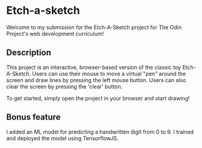 # Etch-a-sketch

Welcome to my submission for the Etch-A-Sketch project for The Odin Project's web development curriculum!

## Description

This project is an interactive, browser-based version of the classic toy Etch-A-Sketch. Users can use their mouse to move a virtual "pen" around the screen and draw lines by pressing the left mouse button. Users can also clear the screen by pressing the 'clear' button.

To get started, simply open the project in your browser and start drawing!

## Bonus feature

I added an ML model for predicting a handwritten digit from 0 to 9. I trained and deployed the model using TensorflowJS.
